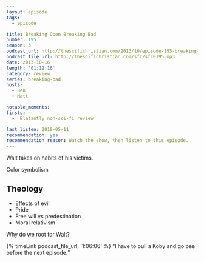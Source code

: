 ```yaml
---
layout: episode
tags:
  - episode

title: Breaking Open Breaking Bad
number: 195
season: 3
podcast_url: http://thescifichristian.com/2013/10/episode-195-breaking-open-breaking-bad/
podcast_file_url: http://thescifichristian.com/sfc/sfc0195.mp3
date: 2013-10-16
length: '01:12:16'
category: review
series: breaking-bad
hosts:
  - Ben
  - Matt

notable_moments:
firsts:
  -  Blatantly non-sci-fi review

last_listen: 2019-05-11
recommendation: yes
recommendation_reason: Watch the show, then listen to this episode. 
---
```

Walt takes on habits of his victims.

Color symbolism

## Theology
- Effects of evil
- Pride
- Free will vs predestination
- Moral relativism

Why do we root for Walt?

<div class="quote">
  {% timeLink podcast_file_url, '1:06:06' %}
  <q class="ben">I have to pull a Koby and go pee before the next episode.</q>
</div>